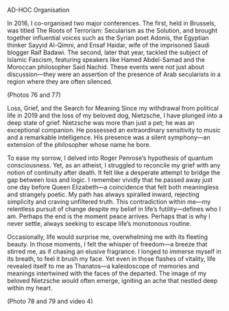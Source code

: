 
AD-HOC Organisation

In 2016, I co-organised two major conferences. The first, held in Brussels, was titled The Roots of Terrorism: Secularism as the Solution, and brought together influential voices such as the Syrian poet Adonis, the Egyptian thinker Sayyid Al-Qimni, and Ensaf Haidar, wife of the imprisoned Saudi blogger Raif Badawi. The second, later that year, tackled the subject of Islamic Fascism, featuring speakers like Hamed Abdel-Samad and the Moroccan philosopher Said Nachid. These events were not just about discussion—they were an assertion of the presence of Arab secularists in a region where they are often silenced.

(Photos 76 and 77)

Loss, Grief, and the Search for Meaning
Since my withdrawal from political life in 2019 and the loss of my beloved dog, Nietzsche, I have plunged into a deep state of grief. Nietzsche was more than just a pet; he was an exceptional companion. He possessed an extraordinary sensitivity to music and a remarkable intelligence. His presence was a silent symphony—an extension of the philosopher whose name he bore.

To ease my sorrow, I delved into Roger Penrose’s hypothesis of quantum consciousness. Yet, as an atheist, I struggled to reconcile my grief with any notion of continuity after death. It felt like a desperate attempt to bridge the gap between loss and logic. I remember vividly that he passed away just one day before Queen Elizabeth—a coincidence that felt both meaningless and strangely poetic.
My path has always spiralled inward, rejecting simplicity and craving unfiltered truth. This contradiction within me—my relentless pursuit of change despite my belief in life’s futility—defines who I am. Perhaps the end is the moment peace arrives. Perhaps that is why I never settle, always seeking to escape life’s monotonous routine.

Occasionally, life would surprise me, overwhelming me with its fleeting beauty. In those moments, I felt the whisper of freedom—a breeze that stirred me, as if chasing an elusive fragrance. I longed to immerse myself in its breath, to feel it brush my face. Yet even in those flashes of vitality, life revealed itself to me as Thanatos—a kaleidoscope of memories and meanings intertwined with the faces of the departed. The image of my beloved Nietzsche would often emerge, igniting an ache that nestled deep within my heart.

(Photo 78 and 79 and video 4)
